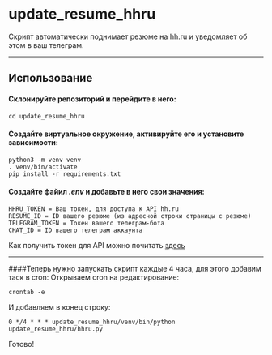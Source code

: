# update_resume_hhru
Скрипт автоматически поднимает резюме на hh.ru и уведомляет об этом в ваш телеграм.  
***
## Использование
#### Склонируйте репозиторий и перейдите в него:
    cd update_resume_hhru
#### Создайте виртуальное окружение, активируйте его и установите зависимости:
    python3 -m venv venv
    . venv/bin/activate
    pip install -r requirements.txt

#### Создайте файил *.env* и добавьте в него свои значения:
    HHRU_TOKEN = Ваш токен, для доступа к API hh.ru
    RESUME_ID = ID вашего резюме (из адресной строки страницы с резюме)
    TELEGRAM_TOKEN = Токен вашего телеграм-бота
    CHAT_ID = ID вашего телеграм аккаунта
Как получить токен для API можно почитать [здесь](https://github.com/hhru/api/blob/master/docs/authorization_for_user.md)  
***
####Теперь нужно запускать скрипт каждые 4 часа, для этого добавим таск в cron:
Открываем cron на редактирование:

    crontab -e
И добавляем в конец строку:

    0 */4 * * * update_resume_hhru/venv/bin/python update_resume_hhru/hhru.py

Готово!